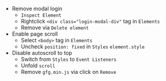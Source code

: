 - Remove modal login
  - `Inspect Element`
  - Rightclick `<div class="login-modal-div"` tag in `Elements`
  - Remove via `Delete element`
- Enable page scroll
  - Select `<body>` tag in `Elements`
  - Uncheck `position: fixed` in `Styles` `element.style`
- Disable autoscroll to top
  - Switch from `Styles` to `Event Listeners`
  - Unfold `scroll`
  - Remove `gfg.min.js` via click on `Remove`
